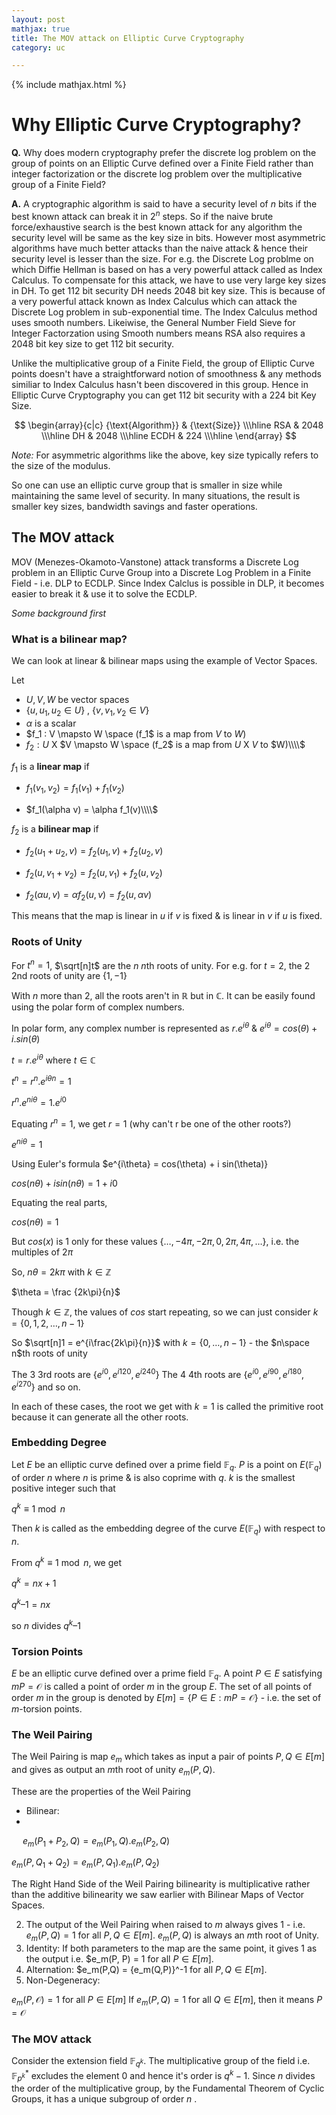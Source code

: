```yaml
---
layout: post
mathjax: true
title: The MOV attack on Elliptic Curve Cryptography
category: uc

---
```


{% include mathjax.html %}

# Why Elliptic Curve Cryptography?  

**Q.** Why does modern cryptography prefer the discrete log problem on the group of points on an Elliptic Curve defined over a Finite Field rather than integer factorization or the discrete log problem over the multiplicative group of a Finite Field?

**A.** A cryptographic algorithm is said to have a security level of $n$ bits if the best known attack can break it in $2^n$ steps. So if the naive brute force/exhaustive search is the best known attack for any algorithm the security level will be same as the key size in bits. However most asymmetric algorithms have much better attacks than the naive attack & hence their security level is lesser than the size. For e.g. the Discrete Log problme on which Diffie Hellman is based on has a very powerful attack called as Index Calculus. To compensate for this attack, we have to use very large key sizes in DH. To get 112 bit security DH needs 2048 bit key size. This is because of a very powerful attack known as Index Calculus which can attack the Discrete Log problem in sub-exponential time. The Index Calculus method uses smooth numbers. Likeiwise, the General Number Field Sieve for Integer Factorzation using Smooth numbers means RSA also requires a 2048 bit key size to get 112 bit security.

Unlike the multiplicative group of a Finite Field, the group of Elliptic Curve points doesn't have a straightforward notion of smoothness & any methods similiar to Index Calculus hasn't been discovered in this group. Hence in Elliptic Curve Cryptography you can get 112 bit security with a 224 bit Key Size.

$$
\begin{array}{c|c}
 {\text{Algorithm}} & {\text{Size}} \\\hline
 RSA & 2048 \\\hline
 DH & 2048 \\\hline
 ECDH & 224 \\\hline
\end{array}
$$

*Note:* For asymmetric algorithms like the above, key size typically refers to the size of the modulus.

So one can use an elliptic curve group that is smaller in size while maintaining the same level of security. In many situations, the result is smaller key sizes, bandwidth savings and faster operations. 

## The MOV attack

MOV (Menezes-Okamoto-Vanstone) attack transforms a Discrete Log problem in an Elliptic Curve Group into a Discrete Log Problem in a Finite Field - i.e. DLP to ECDLP. Since Index Calclus is possible in DLP, it becomes easier to break it & use it to solve the ECDLP.

*Some background first*

### What is a bilinear map?

We can look at linear & bilinear maps using the example of Vector Spaces.

Let 

- $U, V, W$ be vector spaces 
- $\lbrace u, u_1, u_2  \in U \rbrace$ , $\lbrace v, v_1, v_2 \in V \rbrace$ 
- $\alpha$ is a scalar
- $f_1 : V \mapsto W \space (f_1$ is a map from $V$ to $W$)
- $f_2 : U$ X $V \mapsto W \space (f_2$ is a map from $U$ X $V$ to $W)\\\\$

$f_1$ is a **linear map** if   

- $f_1(v_1, v_2) = f_1(v_1) + f_1(v_2)$   

- $f_1(\alpha v) = \alpha f_1(v)\\\\$ 


$f_2$ is a **bilinear map** if 

- $f_2(u_1 + u_2, v) = f_2(u_1, v) + f_2(u_2, v)$

- $f_2(u, v_1 + v_2) = f_2(u, v_1) + f_2(u, v_2)$  

- $f_2(\alpha u, v) = \alpha f_2(u, v) = f_2(u, \alpha v)$

This means that the map is linear in $u$ if $v$ is fixed & is linear in $v$ if $u$ is fixed.


### Roots of Unity

For $t^n = 1$, $\sqrt[n]t$ are the $n$ $n$th roots of unity.
For e.g. for $t=2$, the $2$ $2$nd roots of unity are $\lbrace 1, -1 \rbrace$

With $n$ more than $2$, all the roots aren't in $\mathbb R$ but in $\mathbb C$. 
It can be easily found using the polar form of complex numbers.

In polar form, any complex number is represented as $r.e^{i\theta}$ & $e^{i\theta} = cos(\theta) + i.sin(\theta)$

$t = r.e^{i\theta}$ where $t \in \mathbb C$

$t^n = {r^n.e^{i\theta}}^n = 1$

$r^n.e^{ni\theta} = 1.e^{i0}$

Equating $r^n = 1$, we get $r = 1$ (why can't r be one of the other roots?)

$e^{ni\theta} = 1$

Using Euler's formula $e^{i\theta} = cos(\theta) + i sin(\theta)}

$cos(n\theta) + i sin(n\theta) = 1 + i0$

Equating the real parts,

$cos(n\theta) = 1$

But $cos(x)$ is $1$ only for these values $\lbrace \dots, -4\pi, -2\pi, 0, 2\pi, 4\pi, \dots \rbrace$, i.e. the multiples of $2\pi$
 
So, $n\theta = 2k\pi$ with $k \in \mathbb Z$

$\theta = \frac {2k\pi}{n}$

Though $k \in \mathbb Z$, the values of $cos$ start repeating, so we can just consider $k = \lbrace 0, 1, 2, \dots, n-1 \rbrace$


So $\sqrt[n]1 = e^{i\frac{2k\pi}{n}}$ with $k = \lbrace 0,\dots, n-1 \rbrace$ - the $n\space n$th roots of unity

The $3$ $3$rd roots are $\lbrace e^{i0}, e^{i120}, e^{i240} \rbrace$
The $4$ $4$th roots are $\lbrace e^{i0}, e^{i90}, e^{i180}, e^{i270} \rbrace$ and so on.

In each of these cases, the root we get with $k=1$ is called the primitive root because it can generate all the other roots.

### Embedding Degree

Let $E$ be an elliptic curve defined over a prime field $\mathbb F_q$. $P$ is a point on $E(\mathbb F_q)$ of order $n$ where $n$ is prime & is also coprime with $q$.
$k$ is the smallest positive integer such that 

$q^k \equiv 1 \bmod n$

Then $k$ is called as the embedding degree of the curve $E(\mathbb F_q)$ with respect to $n$.

From $q^k \equiv 1 \bmod n$, we get 

$q^k = nx + 1$ 

$q^k – 1 = nx$

so $n$ divides $q^k – 1$


### Torsion Points

$E$ be an elliptic curve defined over a prime field $\mathbb F_q$. A point $P \in E$ satisfying $mP = \mathcal O$ is called a point of order $m$ in the group $E$. The set of all points of order $m$ in the group is denoted by $E[m] = \lbrace P \in E : mP = \mathcal O \rbrace$ - i.e. the set of $m$-torsion points.

### The Weil Pairing 

The Weil Pairing is map $e_m$ which takes as input a pair of points $P, Q \in E[m]$ and gives as output an *m*th root of unity $e_m(P,Q)$. 

These are the properties of the Weil Pairing

- Bilinear:
-  
&emsp; $e_m(P_1 + P_2, Q) = e_m(P_1, Q).e_m(P_2,Q)$

  $e_m(P, Q_1 + Q_2) = e_m(P, Q_1).e_m(P,Q_2)$

  The Right Hand Side of the Weil Pairing bilinearity is multiplicative rather than the additive bilinearity we saw earlier with Bilinear Maps of Vector Spaces.

2) The output of the Weil Pairing when raised to $m$ always gives $1$ - i.e. $e_m(P,Q) = 1$ for all $P, Q \in E[m]$. $e_m(P,Q)$ is always an *m*th root of Unity.
3) Identity: If both parameters to the map are the same point, it gives 1 as the output i.e. $e_m(P, P) = 1 for all $P \in E[m]$.
4) Alternation: $e_m(P,Q) = {e_m(Q,P)}^-1 for all $P, Q \in E[m]$.
5) Non-Degeneracy:

$e_m(P, \mathcal O) = 1$ for all $P \in E[m]$
If $e_m(P, Q) = 1$ for all  $Q \in E[m]$, then it means $P = \mathcal O$

### The MOV attack
Consider the extension field $\mathbb F_{q^k}$. The multiplicative group of the field i.e. $\mathbb F^{*}_{p^k}$ excludes the element $0$ and hence it's order is $q^k - 1$. Since $n$ divides the order of the multiplicative group, by the Fundamental Theorem of Cyclic Groups, it has a unique subgroup of order $n$ . 
